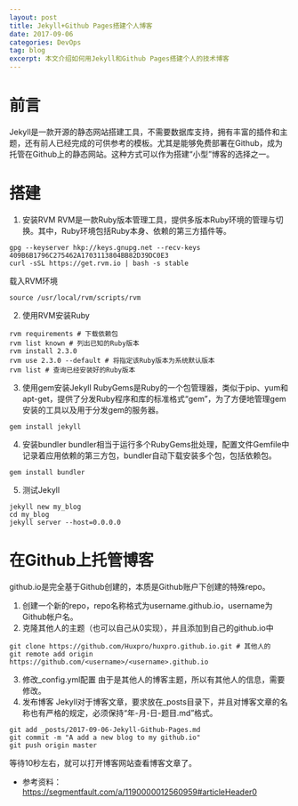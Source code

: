 ```yaml
---
layout: post
title: Jekyll+Github Pages搭建个人博客
date: 2017-09-06
categories: DevOps
tag: blog
excerpt: 本文介绍如何用Jekyll和Github Pages搭建个人的技术博客
---
```


# 前言

Jekyll是一款开源的静态网站搭建工具，不需要数据库支持，拥有丰富的插件和主题，还有前人已经完成的可供参考的模板。尤其是能够免费部署在Github，成为托管在Github上的静态网站。这种方式可以作为搭建“小型”博客的选择之一。

# 搭建

1. 安装RVM
RVM是一款Ruby版本管理工具，提供多版本Ruby环境的管理与切换。其中，Ruby环境包括Ruby本身、依赖的第三方插件等。
```
gpg --keyserver hkp://keys.gnupg.net --recv-keys 409B6B1796C275462A1703113804BB82D39DC0E3
curl -sSL https://get.rvm.io | bash -s stable
```
载入RVM环境
```
source /usr/local/rvm/scripts/rvm
```
2. 使用RVM安装Ruby
```
rvm requirements # 下载依赖包
rvm list known # 列出已知的Ruby版本
rvm install 2.3.0
rvm use 2.3.0 --default # 将指定该Ruby版本为系统默认版本
rvm list # 查询已经安装好的Ruby版本
```
3. 使用gem安装Jekyll
RubyGems是Ruby的一个包管理器，类似于pip、yum和apt-get，提供了分发Ruby程序和库的标准格式“gem”，为了方便地管理gem安装的工具以及用于分发gem的服务器。
```
gem install jekyll
```
4. 安装bundler
bundler相当于运行多个RubyGems批处理，配置文件Gemfile中记录着应用依赖的第三方包，bundler自动下载安装多个包，包括依赖包。
```
gem install bundler
```
5. 测试Jekyll
```
jekyll new my_blog
cd my_blog
jekyll server --host=0.0.0.0
```

# 在Github上托管博客
github.io是完全基于Github创建的，本质是Github账户下创建的特殊repo。
1. 创建一个新的repo，repo名称格式为username.github.io，username为Github帐户名。
2. 克隆其他人的主题（也可以自己从0实现），并且添加到自己的github.io中
```
git clone https://github.com/Huxpro/huxpro.github.io.git # 其他人的
git remote add origin https://github.com/<username>/<username>.github.io
```
3. 修改_config.yml配置
由于是其他人的博客主题，所以有其他人的信息，需要修改。
4. 发布博客
Jekyll对于博客文章，要求放在_posts目录下，并且对博客文章的名称也有严格的规定，必须保持“年-月-日-题目.md”格式。
```
git add _posts/2017-09-06-Jekyll-Github-Pages.md
git commit -m "A add a new blog to my github.io"
git push origin master
```
等待10秒左右，就可以打开博客网站查看博客文章了。

- 参考资料：https://segmentfault.com/a/1190000012560959#articleHeader0